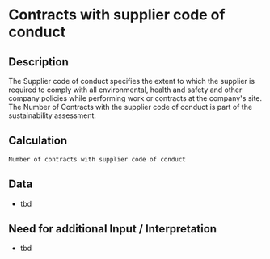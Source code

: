 # Contracts with supplier code of conduct

## Description
The Supplier code of conduct specifies the extent to which the supplier is required to comply with all environmental, health and safety and other company policies while performing work or contracts at the company's site. The Number of Contracts with the supplier code of conduct is part of the sustainability assessment.

## Calculation
`Number of contracts with supplier code of conduct`

## Data
* tbd

## Need for additional Input / Interpretation
* tbd
